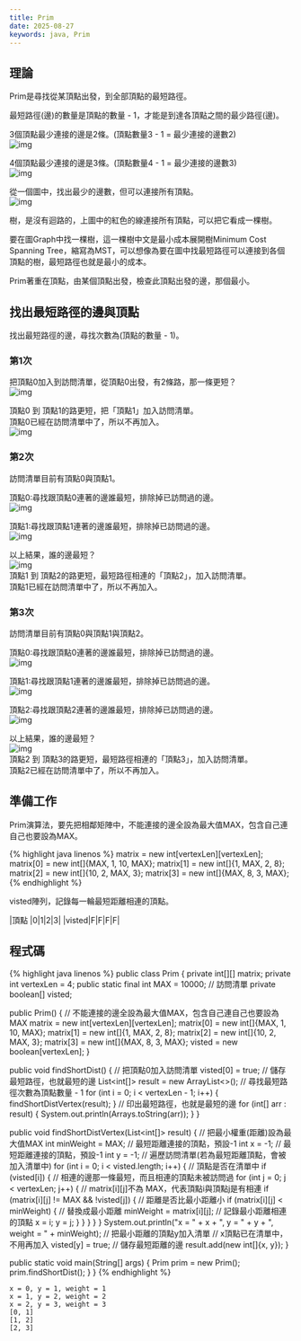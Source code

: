 ```yaml
---
title: Prim
date: 2025-08-27
keywords: java, Prim
---
```

## 理論
Prim是尋找從某頂點出發，到全部頂點的最短路徑。<br>

最短路徑(邊)的數量是頂點的數量 - 1，才能是到達各頂點之間的最少路徑(邊)。<br>

3個頂點最少連接的邊是2條。(頂點數量3 - 1 = 最少連接的邊數2)<br>
![img]({{site.imgurl}}/java_datastruct/mst1.png)<br>

4個頂點最少連接的邊是3條。(頂點數量4 - 1 = 最少連接的邊數3)<br>
![img]({{site.imgurl}}/java_datastruct/mst2.png)<br>

從一個圖中，找出最少的邊數，但可以連接所有頂點。<br>
![img]({{site.imgurl}}/java_datastruct/mst3.png)<br>

樹，是沒有迴路的，上圖中的紅色的線連接所有頂點，可以把它看成一棵樹。<br>

要在圖Graph中找一棵樹，這一棵樹中文是最小成本展開樹Minimum Cost Spanning Tree，縮寫為MST，可以想像為要在圖中找最短路徑可以連接到各個頂點的樹，最短路徑也就是最小的成本。<br>

Prim著重在<span class="markline">頂點</span>，由某個頂點出發，檢查此頂點出發的邊，那個最小。<br>

## 找出最短路徑的邊與頂點
找出最短路徑的邊，尋找次數為(頂點的數量 - 1)。
### 第1次
把頂點0加入到訪問清單，從頂點0出發，有2條路，那一條更短？<br>
![img]({{site.imgurl}}/java_datastruct/prim1.png)<br>

頂點0 到 頂點1的路更短，把「頂點1」加入訪問清單。<br>
頂點0已經在訪問清單中了，所以不再加入。<br>
![img]({{site.imgurl}}/java_datastruct/prim2.png)<br>

### 第2次
訪問清單目前有頂點0與頂點1。

頂點0:尋找跟頂點0連著的邊誰最短，排除掉已訪問過的邊。<br>
![img]({{site.imgurl}}/java_datastruct/prim3.png)<br>

頂點1:尋找跟頂點1連著的邊誰最短，排除掉已訪問過的邊。<br>
![img]({{site.imgurl}}/java_datastruct/prim4.png)<br>

以上結果，誰的邊最短？<br>
![img]({{site.imgurl}}/java_datastruct/prim4.png)<br>
頂點1 到 頂點2的路更短，最短路徑相連的「頂點2」，加入訪問清單。<br>
頂點1已經在訪問清單中了，所以不再加入。<br>

### 第3次
訪問清單目前有頂點0與頂點1與頂點2。

頂點0:尋找跟頂點0連著的邊誰最短，排除掉已訪問過的邊。<br>
![img]({{site.imgurl}}/java_datastruct/prim3.png)<br>

頂點1:尋找跟頂點1連著的邊誰最短，排除掉已訪問過的邊。<br>
![img]({{site.imgurl}}/java_datastruct/prim5.png)<br>

頂點2:尋找跟頂點2連著的邊誰最短，排除掉已訪問過的邊。<br>
![img]({{site.imgurl}}/java_datastruct/prim6.png)<br>

以上結果，誰的邊最短？<br>
![img]({{site.imgurl}}/java_datastruct/prim6.png)<br>
頂點2 到 頂點3的路更短，最短路徑相連的「頂點3」，加入訪問清單。<br>
頂點2已經在訪問清單中了，所以不再加入。<br>

## 準備工作
Prim演算法，要先把相鄰矩陣中，不能連接的邊全設為最大值MAX，包含自己連自己也要設為MAX。<br>

{% highlight java linenos %}
matrix = new int[vertexLen][vertexLen];
matrix[0] = new int[]{MAX, 1, 10, MAX};
matrix[1] = new int[]{1, MAX, 2, 8};
matrix[2] = new int[]{10, 2, MAX, 3};
matrix[3] = new int[]{MAX, 8, 3, MAX};
{% endhighlight %}

visted陣列，記錄每一輪最短距離相連的頂點。

|頂點   |0|1|2|3|
|visted|F|F|F|F|

## 程式碼
{% highlight java linenos %}
public class Prim {
  private int[][] matrix;
  private int vertexLen = 4;
  public static final int MAX = 10000;
  // 訪問清單
  private boolean[] visted;

  public Prim() {
    // 不能連接的邊全設為最大值MAX，包含自己連自己也要設為MAX
    matrix = new int[vertexLen][vertexLen];
    matrix[0] = new int[]{MAX, 1, 10, MAX};
    matrix[1] = new int[]{1, MAX, 2, 8};
    matrix[2] = new int[]{10, 2, MAX, 3};
    matrix[3] = new int[]{MAX, 8, 3, MAX};
    visted = new boolean[vertexLen];
  }

  public void findShortDist() {
    // 把頂點0加入訪問清單
    visted[0] = true;
    // 儲存最短路徑，也就最短的邊
    List<int[]> result = new ArrayList<>();
    // 尋找最短路徑次數為頂點數量 - 1
    for (int i = 0; i < vertexLen - 1; i++) {
      findShortDistVertex(result);
    }
    // 印出最短路徑，也就是最短的邊
    for (int[] arr : result) {
      System.out.println(Arrays.toString(arr));
    }
  }

  public void findShortDistVertex(List<int[]> result) {
    // 把最小權重(距離)設為最大值MAX
    int minWeight = MAX;
    // 最短距離連接的頂點，預設-1
    int x = -1;
    // 最短距離連接的頂點，預設-1
    int y = -1;
    // 遍歷訪問清單(若為最短距離頂點，會被加入清單中)
    for (int i = 0; i < visted.length; i++) {
      // 頂點是否在清單中
      if (visted[i]) {
      	// 相連的邊那一條最短，而且相連的頂點未被訪問過
        for (int j = 0; j < vertexLen; j++) {
          // matrix[i][j]不為 MAX，代表頂點i與頂點j是有相連
          if (matrix[i][j] != MAX && !visted[j]) {
          	// 距離是否比最小距離小
            if (matrix[i][j] < minWeight) {
              // 替換成最小距離
              minWeight = matrix[i][j];
              // 記錄最小距離相連的頂點
              x = i;
              y = j;
            }
          }
        }
      }
    }
    System.out.println("x = " + x + ", y = " + y + ", weight = " + minWeight);
    // 把最小距離的頂點y加入清單
    // x頂點已在清單中，不用再加入
    visted[y] = true;
    // 儲存最短距離的邊
    result.add(new int[]{x, y});
  }

  public static void main(String[] args) {
    Prim prim = new Prim();
    prim.findShortDist();
  }
}
{% endhighlight %}
```
x = 0, y = 1, weight = 1
x = 1, y = 2, weight = 2
x = 2, y = 3, weight = 3
[0, 1]
[1, 2]
[2, 3]
```